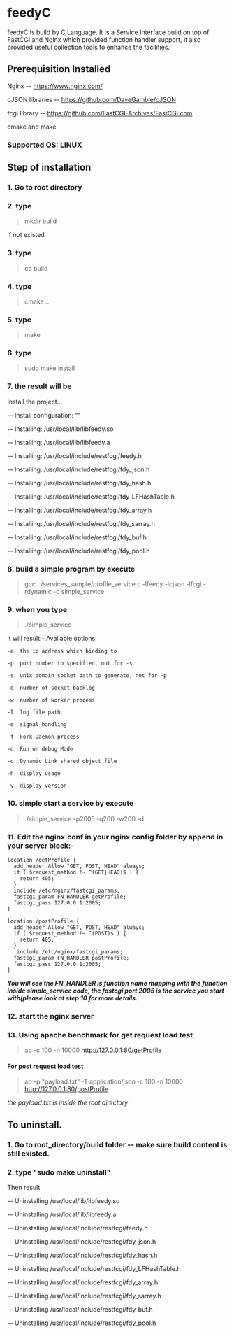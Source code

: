 # feedyC
feedyC is build by C Language. It is a Service Interface build on top of FastCGI and Nginx which provided function handler support, it also provided useful collection tools to enhance the facilities. 

## Prerequisition Installed
Nginx -- https://www.nginx.com/

cJSON libraries -- https://github.com/DaveGamble/cJSON

fcgi library -- https://github.com/FastCGI-Archives/FastCGI.com

cmake and make

### Supported OS: LINUX

## Step of installation
### 1. Go to root directory
### 2. type 

> mkdir build

 if not existed
### 3. type 

> cd build

### 4. type 

> cmake ..

### 5. type 

> make

### 6. type

> sudo make install

### 7. the result will be
Install the project...

-- Install configuration: ""

-- Installing: /usr/local/lib/libfeedy.so

-- Installing: /usr/local/lib/libfeedy.a

-- Installing: /usr/local/include/restfcgi/feedy.h

-- Installing: /usr/local/include/restfcgi/fdy_json.h

-- Installing: /usr/local/include/restfcgi/fdy_hash.h

-- Installing: /usr/local/include/restfcgi/fdy_LFHashTable.h

-- Installing: /usr/local/include/restfcgi/fdy_array.h

-- Installing: /usr/local/include/restfcgi/fdy_sarray.h

-- Installing: /usr/local/include/restfcgi/fdy_buf.h

-- Installing: /usr/local/include/restfcgi/fdy_pool.h


### 8. build a simple program by execute 

> gcc ../services_sample/profile_service.c -lfeedy -lcjson -lfcgi
> -rdynamic -o simple_service


### 9. when you type 

> ./simple_service

it will result:-
Available options:

	-a	the ip address which binding to
	
	-p	port number to specified, not for -s
	
	-s	unix domain socket path to generate, not for -p
	
	-q	number of socket backlog
	
	-w	number of worker process
	
	-l	log file path
	
	-e	signal handling
	
	-f	Fork Daemon process
	
	-d	Run on debug Mode
	
	-o	Dynamic Link shared object file
	
	-h	display usage
	
	-v	display version
	

### 10. simple start a service by execute 

> ./simple_service -p2005 -q200 -w200 -d


### 11. Edit the nginx.conf in your nginx config folder by append in your server block:-

	location /getProfile {
      add_header Allow "GET, POST, HEAD" always;
      if ( $request_method !~ ^(GET|HEAD)$ ) {
        return 405;
      }
      include /etc/nginx/fastcgi_params;
      fastcgi_param FN_HANDLER getProfile;
      fastcgi_pass 127.0.0.1:2005;
    }

    location /postProfile {
      add_header Allow "GET, POST, HEAD" always;
      if ( $request_method !~ ^(POST)$ ) {
        return 405;
      }
       include /etc/nginx/fastcgi_params;
      fastcgi_param FN_HANDLER postProfile;
      fastcgi_pass 127.0.0.1:2005;
    }

***You will see the FN_HANDLER is function name mapping with the function inside simple_service code, the fastcgi port 2005 is the service you start with(please look at step 10 for more details.***


### 12. start the nginx server

### 13.  Using apache benchmark for get request load test

> ab -c 100 -n 10000 http://127.0.0.1:80/getProfile


#### For post request load test

> ab -p "payload.txt" -T application/json -c 100 -n 10000
> http://127.0.0.1:80/postProfile

*the payload.txt is inside the root directory*







## To uninstall.
### 1. Go to root_directory/build folder -- make sure build content is still existed.
### 2. type "sudo make uninstall" 
Then result

-- Uninstalling /usr/local/lib/libfeedy.so

-- Uninstalling /usr/local/lib/libfeedy.a

-- Uninstalling /usr/local/include/restfcgi/feedy.h

-- Uninstalling /usr/local/include/restfcgi/fdy_json.h

-- Uninstalling /usr/local/include/restfcgi/fdy_hash.h

-- Uninstalling /usr/local/include/restfcgi/fdy_LFHashTable.h

-- Uninstalling /usr/local/include/restfcgi/fdy_array.h

-- Uninstalling /usr/local/include/restfcgi/fdy_sarray.h

-- Uninstalling /usr/local/include/restfcgi/fdy_buf.h

-- Uninstalling /usr/local/include/restfcgi/fdy_pool.h
